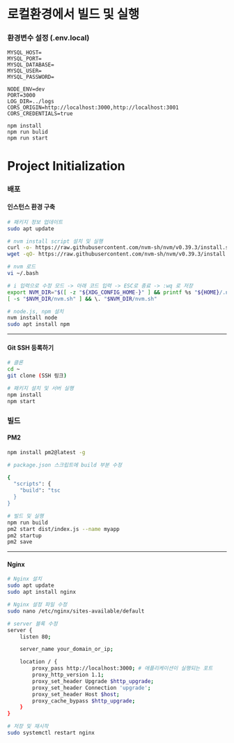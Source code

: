 # 로컬환경에서 빌드 및 실행

### 환경변수 설정 (.env.local)
```
MYSQL_HOST=
MYSQL_PORT=
MYSQL_DATABASE=
MYSQL_USER=
MYSQL_PASSWORD=

NODE_ENV=dev
PORT=3000
LOG_DIR=../logs
CORS_ORIGIN=http://localhost:3000,http://localhost:3001
CORS_CREDENTIALS=true
```

```
npm install
npm run bulid
npm run start
```

# Project Initialization

### 배포

#### 인스턴스 환경 구축
```bash
# 패키지 정보 업데이트
sudo apt update
```

```bash
# nvm install script 설치 및 실행
curl -o- https://raw.githubusercontent.com/nvm-sh/nvm/v0.39.3/install.sh | bash
wget -qO- https://raw.githubusercontent.com/nvm-sh/nvm/v0.39.3/install.sh | bash
```

```bash
# nvm 로드
vi ~/.bash

# i 입력으로 수정 모드 -> 아래 코드 입력 -> ESC로 종료 -> :wq 로 저장
export NVM_DIR="$([ -z "${XDG_CONFIG_HOME-}" ] && printf %s "${HOME}/.nvm" || printf %s "${XDG_CONFIG_HOME}/nvm")"
[ -s "$NVM_DIR/nvm.sh" ] && \. "$NVM_DIR/nvm.sh"
```


```bash
# node.js, npm 설치
nvm install node
sudo apt install npm
```
<hr>

#### Git SSH 등록하기
```bash
# 클론
cd ~
git clone (SSH 링크)
```



```bash
# 패키지 설치 및 서버 실행
npm install
npm start
```

### 빌드

#### PM2

```bash
npm install pm2@latest -g
```

```bash
# package.json 스크립트에 build 부분 수정

{
  "scripts": {
    "build": "tsc
  }
}
```

```bash
# 빌드 및 실행
npm run build
pm2 start dist/index.js --name myapp
pm2 startup
pm2 save

```

<hr>

#### Nginx
```bash
# Nginx 설치
sudo apt update
sudo apt install nginx
```


```bash
# Nginx 설정 파일 수정
sudo nano /etc/nginx/sites-available/default

# server 블록 수정
server {
    listen 80;

    server_name your_domain_or_ip;

    location / {
        proxy_pass http://localhost:3000; # 애플리케이션이 실행되는 포트
        proxy_http_version 1.1;
        proxy_set_header Upgrade $http_upgrade;
        proxy_set_header Connection 'upgrade';
        proxy_set_header Host $host;
        proxy_cache_bypass $http_upgrade;
    }
}

# 저장 및 재시작
sudo systemctl restart nginx
```
